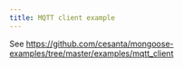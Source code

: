 ```yaml
---
title: MQTT client example
---
```


See https://github.com/cesanta/mongoose-examples/tree/master/examples/mqtt_client

